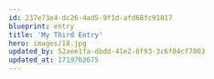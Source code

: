 ```yaml
---
id: 237e73e4-dc26-4ad5-9f1d-afd68fc91817
blueprint: entry
title: 'My Third Entry'
hero: images/18.jpg
updated_by: 52aee1fa-dbdd-41e2-8f93-3c6f04cf7803
updated_at: 1719762675
---
```

